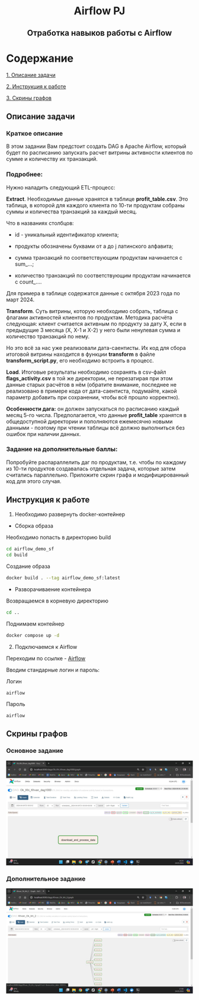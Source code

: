 <h1 align='center'> Airflow PJ</h1>
<h2 align='center'>Отработка навыков работы с Airflow</h2>

# Содержание
[1. Описание задачи](#описание-задачи)

[2. Инструкция к работе](#инструкция-к-работе)

[3. Скрины графов]()

## Описание задачи

### Краткое описание

В этом задании Вам предстоит создать DAG в Apache Airflow, который будет по расписанию запускать расчет витрины активности клиентов по сумме и количеству их транзакций.

### Подробнее:
Нужно наладить следующий ETL-процесс:

**Extract**. Необходимые данные хранятся в таблице **profit_table.csv**. Это таблица, в которой для каждого клиента по 10-ти продуктам собраны суммы и количества транзакций за каждый месяц.

Что в названиях столбцов:

- id - уникальный идентификатор клиента;

- продукты обозначены буквами от a до j латинского алфавита;

- сумма транзакций по соответствующим продуктам начинается с sum_…;

- количество транзакций по соответствующим продуктам начинается с count_….

Для примера в таблице содержатся данные с октября 2023 года по март 2024.

**Transform**. Суть витрины, которую необходимо собрать, таблица с флагами активностей клиентов по продуктам. Методика расчёта следующая: клиент считается активным по продукту за дату X, если в предыдущие 3 месяца (X, X-1 и X-2) у него были ненулевая сумма и количество транзакций по нему.

Но это всё за нас уже реализовали дата-саентисты. Их код для сбора итоговой витрины находится в функции **transform** в файле **transform_script.py**, его необходимо встроить в процесс.

**Load**. Итоговые результаты необходимо сохранять в csv-файл **flags_activity.csv** в той же директории, не перезатирая при этом данные старых расчётов в нём (обратите внимание, последнее не реализовано в примере кода от дата-саентиста, подумайте, какой параметр добавить при сохранении, чтобы всё прошло корректно).

**Особенности дага:** он должен запускаться по расписанию каждый месяц 5-го числа. Предполагается, что данные **profit_table** хранятся в общедоступной директории и пополняются ежемесячно новыми данными - поэтому при чтении таблицы всё должно выполниться без ошибок при наличии данных.

### Задание на дополнительные баллы:
Попробуйте распараллелить даг по продуктам, т.е. чтобы по каждому из 10-ти продуктов создавалась отдельная задача, которые затем считались параллельно. Приложите скрин графа и модифицированный код для этого случая.

## Инструкция к работе
1. Необходимо развернуть docker-контейнер

- Сборка образа

Необходимо попасть в директорию build

```bash
cd airflow_demo_sf
cd build
```
Создание образа

```bash
docker build . --tag airflow_demo_sf:latest
```

- Разворачиваение контейнера

Возвращаемся в корневую директорию

```bash
cd ..
```
Поднимаем контейнер

```bash
docker compose up -d
```

2. Подключаемся к Airflow

Переходим по ссылке - [Airflow](http://localhost:8080)

Вводим стандарные логин и пароль:

Логин
```
airflow
```

Пароль
```
airflow
```

## Скрины графов

### Основное задание 

![alt text](image.png)

### Дополнительное задание 
![alt text](image-1.png)






